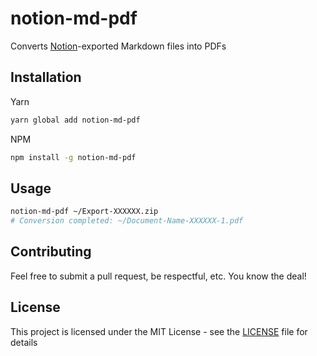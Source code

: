 # notion-md-pdf

Converts [Notion](https://notion.so)-exported Markdown files into PDFs

## Installation

Yarn

```bash
yarn global add notion-md-pdf
```

NPM

```bash
npm install -g notion-md-pdf
```

## Usage

```bash
notion-md-pdf ~/Export-XXXXXX.zip
# Conversion completed: ~/Document-Name-XXXXXX-1.pdf
```

## Contributing

Feel free to submit a pull request, be respectful, etc. You know the deal!

## License

This project is licensed under the MIT License - see the [LICENSE](./LICENSE) file for details
